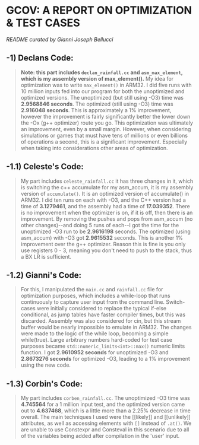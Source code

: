 # GCOV: A REPORT ON OPTIMIZATION & TEST CASES 
*README curated by Gianni Joseph Bellucci* 

## -1) Declans Code: 
> **Note: this part includes `declan_rainfall.cc` and `asm_max_element`, which is my assembly version of max_element().** My idea for optimization was to write `max_element()` in ARM32. I did five runs with 10 million inputs fed into our program for both the unoptimized and optimized versions. The unoptimized (but still using -O3) time was **2.9568846 seconds**. The optimized (still using -O3) time was **2.916048 seconds**. This is approximately a 1% improvement, however the improvement is fairly significantly better the lower down the -Ox (g++ optimizer) route you go. This optimization was ultimately an improvement, even by a small margin. However, when considering simulations or games that must have tens of millions or even billions of operations a second, this is a significant improvement. Especially when taking into considerations other areas of optimization.

## -1.1) Celeste's Code: 
> My part includes `celeste_rainfall.cc` it has three changes in it, which is switching the c++ accumulate for my asm_accum, it is my assembly version of `accumulate()`. It is an optimized version of accumulate() in ARM32. I did ten runs on each with -O3, and the C++ version had a time of **3.1279461**, and the assembly had a time of **17.039352**. There is no improvement when the optimizer is on, if it is off, then there is an improvement. By removing the pushes and pops from asm_accum (no other changes)--and doing 5 runs of each--I got the time for the unoptimized -O3 run to be **2.9616198** seconds. The optimized (using asm_accum) with -O3 got **2.9615532** seconds. This is another 1% improvement over the g++ optimizer. Reason this is fine is you only use registers 0 - 3, meaning you don't need to push to the stack, thus a BX LR is sufficient. 

## -1.2) Gianni's Code: 
> For this, I manipulated the `main.cc` and `rainfall.cc` file for optimization purposes, which includes a while-loop that runs continuously to capture user input from the command line. Switch-cases were initially considered to replace the typical if-else conditional, as jump tables have faster compiler times, but this was discarded. Assembly was also considered for cin, but this stream buffer would be nearly impossible to emulate in ARM32. The changes were made to the logic of the while loop, becoming a simple while(true). Large arbitrary numbers hard-coded for test case purposes became `std::numeric_limits<int>::max()` numeric limits function. I got **2.9610952 seconds** for unoptimized -O3 and **2.8673276 seconds** for optimized -O3, leading to a 1% improvement using the new code. 

## -1.3) Corbin's Code: 
> My part includes `corben_rainfall.cc`. The unoptimized -O3 time was **4.745564** for a 1 million input test, and the optimized version came out to **4.637468**, which is a little more than a 2.25% decrease in time overall. The main techniques I used were the [[likely]] and  [[unlikely]] attributes, as well as accessing elements with `[]` instead of `.at()`. We are unable to use Constexpr and Consteval in this scenario due to all of the variables being added after compilation in the 'user' input.
